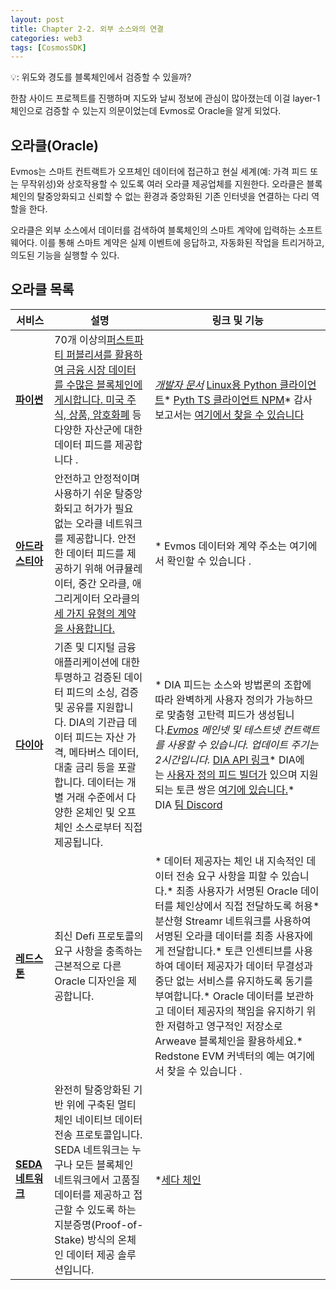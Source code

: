 ```yaml
---
layout: post
title: Chapter 2-2. 외부 소스와의 연결
categories: web3
tags: [CosmosSDK]
---
```

💡: 위도와 경도를 블록체인에서 검증할 수 있을까?

한참 사이드 프로젝트를 진행하며 지도와 날씨 정보에 관심이 많아졌는데 이걸 layer-1 체인으로 검증할 수 있는지 의문이었는데 Evmos로 Oracle을 알게 되었다.

## 오라클(Oracle)

Evmos는 스마트 컨트랙트가 오프체인 데이터에 접근하고 현실 세계(예: 가격 피드 또는 무작위성)와 상호작용할 수 있도록 여러 오라클 제공업체를 지원한다. 오라클은 블록체인의 탈중앙화되고 신뢰할 수 없는 환경과 중앙화된 기존 인터넷을 연결하는 다리 역할을 한다.

오라클은 외부 소스에서 데이터를 검색하여 블록체인의 스마트 계약에 입력하는 소프트웨어다. 이를 통해 스마트 계약은 실제 이벤트에 응답하고, 자동화된 작업을 트리거하고, 의도된 기능을 실행할 수 있다.

## 오라클 목록

| 서비스                                                                                     | 설명                                                                                                                                                                                                                                                                       | 링크 및 기능                                                                                                                                                                                                                                                                                                                                                                                                                                                                                                                                                                                                                                               |
| ------------------------------------------------------------------------------------------ | -------------------------------------------------------------------------------------------------------------------------------------------------------------------------------------------------------------------------------------------------------------------------- | ---------------------------------------------------------------------------------------------------------------------------------------------------------------------------------------------------------------------------------------------------------------------------------------------------------------------------------------------------------------------------------------------------------------------------------------------------------------------------------------------------------------------------------------------------------------------------------------------------------------------------------------------------------- |
| **[파이썬](https://docs.pyth.network/)**                                                | 70개 이상의[퍼스트파티 퍼블리셔를 활용하여 금융 시장 데이터를 수많은 블록체인에 게시합니다. ](https://pyth.network/publishers)[미국 주식, 상품, 암호화폐](https://pyth.network/price-feeds/) 등 다양한 자산군에 대한 데이터 피드를 제공합니다 .                               | *[개발자 문서](https://docs.pyth.network/)* [Linux용 Python 클라이언트](https://github.com/pyth-network/pyth-client)* [Pyth TS 클라이언트 NPM](https://www.npmjs.com/package/@pythnetwork/client)* 감사 보고서는 [여기에서 찾을 수 있습니다](https://github.com/pyth-network/audit-reports)                                                                                                                                                                                                                                                                                                                                                                         |
| **[아드라스티아](https://docs.adrastia.io/)**                                           | 안전하고 안정적이며 사용하기 쉬운 탈중앙화되고 허가가 필요 없는 오라클 네트워크를 제공합니다. 안전한 데이터 피드를 제공하기 위해 어큐뮬레이터, 중간 오라클, 애그리게이터 오라클의[세 가지 유형의 계약을 사용합니다.](https://docs.adrastia.io/structure/contracts)           | * Evmos 데이터와 계약 주소는 여기에서 확인할 수 있습니다 .[](https://docs.adrastia.io/deployments/evmos)                                                                                                                                                                                                                                                                                                                                                                                                                                                                                                                                                  |
| **[다이아](https://docs.diadata.org/introduction/readme)**                              | 기존 및 디지털 금융 애플리케이션에 대한 투명하고 검증된 데이터 피드의 소싱, 검증 및 공유를 지원합니다. DIA의 기관급 데이터 피드는 자산 가격, 메타버스 데이터, 대출 금리 등을 포괄합니다. 데이터는 개별 거래 수준에서 다양한 온체인 및 오프체인 소스로부터 직접 제공됩니다. | * DIA 피드는 소스와 방법론의 조합에 따라 완벽하게 사용자 정의가 가능하므로 맞춤형 고탄력 피드가 생성됩니다.*[Evmos](https://docs.diadata.org/documentation/oracle-documentation/deployed-contracts#evmos) 메인넷 및 테스트넷 컨트랙트를 사용할 수 있습니다. 업데이트 주기는 2시간입니다.* [DIA API 링크](https://docs.diadata.org/products/token-price-feeds/access-api-endpoints/api-endpoints)* DIA에는 [사용자 정의 피드 빌더가](https://app.diadata.org/feed-builder) 있으며 지원되는 토큰 쌍은 [여기에 있습니다.](https://docs.diadata.org/documentation/oracle-documentation/deployed-contracts#evmos)* DIA [팀 Discord](https://go.diadata.org/dev-discord) |
| **[레드스톤](https://docs.redstone.finance/docs/introduction)**                         | 최신 Defi 프로토콜의 요구 사항을 충족하는 근본적으로 다른 Oracle 디자인을 제공합니다.                                                                                                                                                                                      | * 데이터 제공자는 체인 내 지속적인 데이터 전송 요구 사항을 피할 수 있습니다.* 최종 사용자가 서명된 Oracle 데이터를 체인상에서 직접 전달하도록 허용* 분산형 Streamr 네트워크를 사용하여 서명된 오라클 데이터를 최종 사용자에게 전달합니다.* 토큰 인센티브를 사용하여 데이터 제공자가 데이터 무결성과 중단 없는 서비스를 유지하도록 동기를 부여합니다.* Oracle 데이터를 보관하고 데이터 제공자의 책임을 유지하기 위한 저렴하고 영구적인 저장소로 Arweave 블록체인을 활용하세요.* Redstone EVM 커넥터의 예는 여기에서 찾을 수 있습니다 .[](https://github.com/redstone-finance/redstone-evm-connector-examples/blob/main/contracts/example-custom-urls.sol)  |
| **[SEDA 네트워크](https://docs.seda.xyz/seda-network/introduction/the-oracle-problem)** | 완전히 탈중앙화된 기반 위에 구축된 멀티체인 네이티브 데이터 전송 프로토콜입니다. SEDA 네트워크는 누구나 모든 블록체인 네트워크에서 고품질 데이터를 제공하고 접근할 수 있도록 하는 지분증명(Proof-of-Stake) 방식의 온체인 데이터 제공 솔루션입니다.                         | *[세다 체인](https://github.com/sedaprotocol/seda-chain)                                                                                                                                                                                                                                                                                                                                                                                                                                                                                                                                                                                                      |
